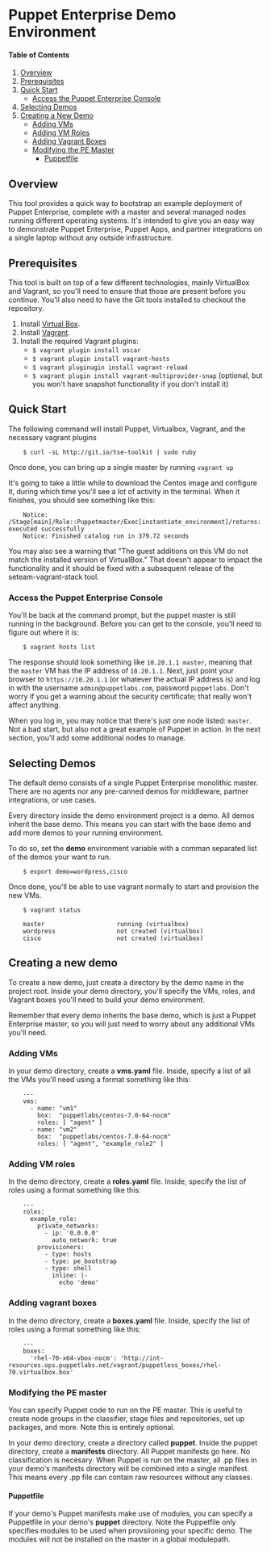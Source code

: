# Puppet Enterprise Demo Environment

#### Table of Contents

1. [Overview](#overview)
2. [Prerequisites](#prerequisites)
3. [Quick Start](#quick-start)
    * [Access the Puppet Enterprise Console](#access-the-puppet-enterprise-console)
4. [Selecting Demos](#selecting-demos)
5. [Creating a New Demo](#creating-a-new-demo)
    * [Adding VMs](#adding-vms)
    * [Adding VM Roles](#adding-vm-roles)
    * [Adding Vagrant Boxes](#adding-vagrant-boxes)
    * [Modifying the PE Master](#modifying-the-pe-master)
        * [Puppetfile](#puppetfile)


## Overview

This tool provides a quick way to bootstrap an example deployment of Puppet
Enterprise, complete with a master and several managed nodes running different
operating systems. It's intended to give you an easy way to demonstrate Puppet
Enterprise, Puppet Apps, and partner integrations  on a single laptop without 
any outside infrastructure.

## Prerequisites 

This tool is built on top of a few different technologies, mainly VirtualBox
and Vagrant, so you'll need to ensure that those are present before you
continue. You'll also need to have the Git tools installed to checkout the
repository. 

1. Install [Virtual Box](https://www.virtualbox.org/wiki/Downloads).
2. Install [Vagrant](http://vagrantup.com/).
3. Install the required Vagrant plugins:
    * `$ vagrant plugin install oscar`
    * `$ vagrant plugin install vagrant-hosts`
    * `$ vagrant pluginugin install vagrant-reload`
    * `$ vagrant plugin install vagrant-multiprovider-snap` (optional, but you won't have snapshot functionality if you don't install it)

## Quick Start

The following command will install Puppet, Virtualbox, Vagrant, and the
necessary vagrant plugins

        $ curl -sL http://git.io/tse-toolkit | sudo ruby

Once done, you can bring up a single master by running `vagrant up`

It's going to take a little while to download the Centos image and configure
it, during which time you'll see a lot of activity in the terminal. When it
finishes, you should see something like this:

        Notice: /Stage[main]/Role::Puppetmaster/Exec[instantiate_environment]/returns: executed successfully
        Notice: Finished catalog run in 379.72 seconds

You may also see a warning that "The guest additions on this VM do not match
the installed version of VirtualBox." That doesn't appear to impact the
functionality and it should be fixed with a subsequent release of the
seteam-vagrant-stack tool.

### Access the Puppet Enterprise Console

You'll be back at the command prompt, but the puppet master is still running in
the background. Before you can get to the console, you'll need to figure out
where it is:

        $ vagrant hosts list

The response should look something like `10.20.1.1 master`, meaning that the
`master` VM has the IP address of `10.20.1.1`. Next, just point your browser to
`https://10.20.1.1` (or whatever the actual IP address is) and log in with the
username `admin@puppetlabs.com`, password `puppetlabs`. Don't worry if you get
a warning about the security certificate; that really won't affect anything. 

When you log in, you may notice that there's just one node listed: `master`.
Not a bad start, but also not a great example of Puppet in action. In the next
section, you'll add some additional nodes to manage.

## Selecting Demos

The default demo consists of a single Puppet Enterprise monolithic master.  There
are no agents nor any pre-canned demos for middleware, partner integrations, or
use cases.

Every directory inside the demo environment project is a demo. All demos inherit
the base demo.  This means you can start with the base demo and add more demos
to your running environment.

To do so, set the **demo** environment variable with a comman separated list
of the demos your want to run.

        $ export demo=wordpress,cisco

Once done, you'll be able to use vagrant normally to start and provision the
new VMs.

        $ vagrant status

        master                    running (virtualbox)
        wordpress                 not created (virtualbox)
        cisco                     not created (virtualbox)

## Creating a new demo

To create a new demo, just create a directory by the demo name in the project
root. Inside your demo directory, you'll specify the VMs, roles, and Vagrant
boxes you'll need to build your demo environment.

Remember that every demo inherits the base demo, which is just a Puppet
Enterprise master, so you will just need to worry about any additional VMs
you'll need.

### Adding VMs

In your demo directory, create a **vms.yaml** file.  Inside, specify a list of
all the VMs you'll need using a format something like this:

        ---
        vms:
          - name: "vm1"
            box:  "puppetlabs/centos-7.0-64-nocm"
            roles: [ "agent" ]
          - name: "vm2"
            box:  "puppetlabs/centos-7.0-64-nocm"
            roles: [ "agent", "example_role2" ]


### Adding VM roles

In the demo directory, create a **roles.yaml** file. Inside, specify the list
of roles using a format something like this: 

        ---
        roles:
          example_role:
            private_networks:
              - ip: '0.0.0.0'
                auto_network: true
            provisioners:
              - type: hosts
              - type: pe_bootstrap
              - type: shell
                inline: |-
                  echo 'demo'

### Adding vagrant boxes

In the demo directory, create a **boxes.yaml** file. Inside, specify the list
of roles using a format something like this: 

        ---
        boxes:
          'rhel-70-x64-vbox-nocm': 'http://int-resources.ops.puppetlabs.net/vagrant/puppetless_boxes/rhel-70.virtualbox.box'

### Modifying the PE master

You can specify Puppet code to run on the PE master. This is useful to create
node groups in the classifier, stage files and repositories, set up packages,
and more.  Note this is entirely optional. 

In your demo directory, create a directory called **puppet**. Inside the puppet
directory, create a **manifests** directory. All Puppet manifests go here. No
classification is necesary.  When Puppet is run on the master, all .pp files in
your demo's manifests directory will be combined into a single manifest.  This
means every .pp file can contain raw resources without any classes.

#### Puppetfile

If your demo's Puppet manifests make use of modules, you can specify a
Puppetfile in your demo's **puppet** directory. Note the Puppetfile only
specifies modules to be used when provsiioning your specific demo.  The modules
will not be installed on the master in a global modulepath.

